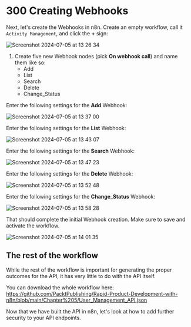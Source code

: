 # 300 Creating Webhooks

Next, let's create the Webhooks in n8n. Create an empty workflow, call it ```Activity Management```, and click the **+** sign:

![Screenshot 2024-07-05 at 13 26 34](https://github.com/vanHeemstraSystems/noteplan-n8n/assets/1499433/68f0d37d-e84b-45c7-8d89-11f76284abd0)

1) Create five new Webhook nodes (pick **On webhook call**) and name them like so:
   - Add
   - List
   - Search
   - Delete
   - Change_Status
  
Enter the following settings for the **Add** Webhook:

![Screenshot 2024-07-05 at 13 37 00](https://github.com/vanHeemstraSystems/noteplan-n8n/assets/1499433/2d6ea43b-24d3-4614-bd3a-34836a1e78fd)

Enter the following settings for the **List** Webhook:

![Screenshot 2024-07-05 at 13 43 07](https://github.com/vanHeemstraSystems/noteplan-n8n/assets/1499433/a2662d9f-8fe0-4653-8496-d97da2c6828a)

Enter the following settings for the **Search** Webhook:

![Screenshot 2024-07-05 at 13 47 23](https://github.com/vanHeemstraSystems/noteplan-n8n/assets/1499433/150d8056-65db-4215-b988-6003de0172e7)

Enter the following settings for the **Delete** Webhook:

![Screenshot 2024-07-05 at 13 52 48](https://github.com/vanHeemstraSystems/noteplan-n8n/assets/1499433/4b4cfb4f-9a88-4281-b8df-f4b534890c5d)

Enter the following settings for the **Change_Status** Webhook:

![Screenshot 2024-07-05 at 13 58 28](https://github.com/vanHeemstraSystems/noteplan-n8n/assets/1499433/912c7807-ec0a-4f03-b554-d46fbde25a98)

That should complete the initial Webhook creation. Make sure to save and activate the workflow.

![Screenshot 2024-07-05 at 14 01 35](https://github.com/vanHeemstraSystems/noteplan-n8n/assets/1499433/c2f0634e-9c30-4316-9ff7-6a0d4e0b7252)

## The rest of the workflow
While the rest of the workflow is important for generating the proper outcomes for the API, it has very little to do with the API itself.

You can download the whole workflow here: https://github.com/PacktPublishing/Rapid-Product-Development-with-n8n/blob/main/Chapter%205/User_Management_API.json

Now that we have built the API in n8n, let's look at how to add further security to your API endpoints.
